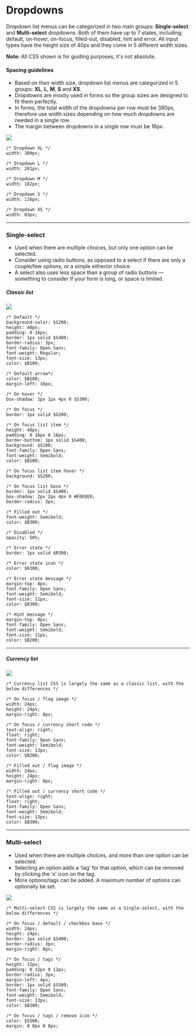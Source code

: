 # Dropdowns

Dropdown list menus can be categorized in two main groups: **Single-select** and **Multi-select** dropdowns. Both of them have up to 7 states, including: default, on-hover, on-focus, filled-out, disabled, hint and error. All input types have the height size of 40px and they come in 5 different width sizes.

**Note:** All CSS shown is for guiding purposes, it's not absolute.

#### Spacing guidelines

* Based on their width size, dropdown list menus are categorized in 5 groups: **XL**, **L**, **M**, **S** and **XS**.
* Dropdowns are mostly used in forms so the group sizes are designed to fit them perfectly.
* In forms, the total width of the dropdowns per row must be 380px, therefore use width sizes depending on how much dropdowns are needed in a single row.
* The margin between dropdowns in a single row must be 16px.

![](/assets/atoms/dropdowns-sizes.png)

```
/* Dropdown XL */
width: 380px;

/* Dropdown L */
width: 281px;

/* Dropdown M */
width: 182px;

/* Dropdown S */
width: 116px;

/* Dropdown XS */
width: 83px;
```

---

### Single-select

* Used when there are multiple choices, but only one option can be selected.
* Consider using radio buttons, as opposed to a select if there are only a couple/few options, or a simple either/or choice.
* A select also uses less space than a group of radio buttons — something to consider if your form is long, or space is limited.

##### Classic list

![](/assets/atoms/dropdowns-single-select-states.png)

```
/* Default */
background-color: $S200;
height: 40px;
padding: 0 16px;
border: 1px solid $S400;
border-radius: 3px;
font-family: Open Sans;
font-weight: Regular;
font-size: 13px;
color: $B100;

/* Default arrow*/
color: $B100;
margin-left: 16px;

/* On hover */
box-shadow: 1px 1px 4px 0 $S300;

/* On focus */
border: 1px solid $G200;

/* On focus list item */
height: 48px;
padding: 0 16px 0 16px;
border-bottom: 1px solid $S400;
background: $S100;
font-family: Open Sans;
font-weight: Semibold;
color: $B200;

/* On focus list item hover */
background: $S200;

/* On focus list base */
border: 1px solid $S400;
box-shadow: 2px 2px 4px 0 #E0E0E0;
border-radius: 3px;

/* Filled out */
font-weight: Semibold;
color: $B300;

/* Disabled */
opacity: 50%;

/* Error state */
border: 1px solid $R300;

/* Error state icon */
color: $R300;

/* Error state message */
margin-top: 8px;
font-family: Open Sans;
font-weight: Semibold;
font-size: 11px;
color: $R300;

/* Hint message */
margin-top: 8px;
font-family: Open Sans;
font-weight: Semibold;
font-size: 11px;
color: $B200;
```

---

##### Currency list

![](/assets/atoms/dropdowns-currency-states.png)

```
/* Currency list CSS is largely the same as a classic list, with the below differences */

/* On focus / flag image */
width: 24px;
height: 24px;
margin-right: 8px;

/* On focus / currency short code */
text-align: right;
float: right;
font-family: Open Sans;
font-weight: Semibold;
font-size: 13px;
color: $B200;

/* Filled out / flag image */
width: 24px;
height: 24px;
margin-right: 8px;

/* Filled out / currency short code */
text-align: right;
float: right;
font-family: Open Sans;
font-weight: Semibold;
font-size: 13px;
color: $B300;
```

---

### Multi-select

* Used when there are multiple choices, and more than one option can be selected.
* Selecting an option adds a ‘tag’ for that option, which can be removed by clicking the ‘x’ icon on the tag.
* More options/tags can be added. A maximum number of options can optionally be set.

![](/assets/atoms/dropdowns-multi-select-states.png)

```
/* Multi-select CSS is largely the same as a Single-select, with the below differences */

/* On focus / default / checkbox base */
width: 24px;
height: 24px;
border: 1px solid $S400;
border-radius: 3px;
margin-right: 8px;

/* On focus / tags */
height: 32px;
padding: 0 32px 0 12px;
border-radius: 3px;
margin-left: 4px;
border: 1px solid $S500;
font-family: Open Sans;
font-weight: Semibold;
font-size: 13px;
color: $B300;

/* On focus / tags / remove icon */
color: $S500;
margin: 0 8px 0 8px;
```



